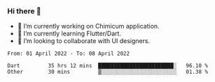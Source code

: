 ### Hi there 👋

<!--
**devcat37/devcat37** is a ✨ _special_ ✨ repository because its `README.md` (this file) appears on your GitHub profile.-->


- 🔭 I’m currently working on Chimicum application.
- 🌱 I’m currently learning Flutter/Dart.
- 👯 I’m looking to collaborate with UI designers.
<!-- - 🤔 I’m looking for help with ... -->

<!--START_SECTION:waka-->

```text
From: 01 April 2022 - To: 08 April 2022

Dart         35 hrs 12 mins  ████████████████████████░   96.10 %
Other        30 mins         ▒░░░░░░░░░░░░░░░░░░░░░░░░   01.38 %
```

<!--END_SECTION:waka-->
